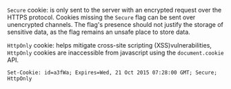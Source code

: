 `Secure` cookie: is only sent to the server with an encrypted request over the HTTPS protocol. Cookies missing the `Secure` flag can be sent over unencrypted channels. The flag's presence should not justify the storage of sensitive data, as the flag remains an unsafe place to store data.

`HttpOnly` cookie: helps mitigate cross-site scripting (XSS)vulnerabilities, `HttpOnly` cookies are inaccessible from javascript using the `document.cookie` API.

```http request
Set-Cookie: id=a3fWa; Expires=Wed, 21 Oct 2015 07:28:00 GMT; Secure; HttpOnly
```
